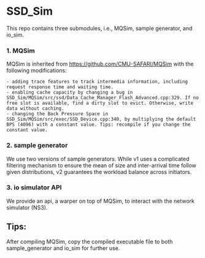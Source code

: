 # SSD_Sim

This repo contains three submodules, i.e., MQSim, sample generator, and io_sim.

### 1. MQSim 
MQSim is inherited from https://github.com/CMU-SAFARI/MQSim with the following modifications:
    
    - adding trace features to track intermedia information, including request response time and waiting time.
    - enabling cache capacity by changing a bug in SSD_Sim/MQSim/src/ssd/Data_Cache_Manager_Flash_Advanced.cpp:329. If no free slot is available, find a dirty slot to evict. Otherwise, write data without caching.
    - changing the Back Pressure Space in SSD_Sim/MQSim/src/exec/SSD_Device.cpp:340, by multiplying the default BPS (4096) with a constant value. Tips: recompile if you change the constant value.

### 2. sample generator
We use two versions of sample generators. While v1 uses a complicated filtering mechanism to ensure the mean of size and inter-arrival time follow given distributions, v2 guarantees the workload balance across initiators.

### 3. io simulator API
We provide an api, a warper on top of MQSim, to interact with the network simulator (NS3).


## Tips:
After compiling MQSim, copy the compiled executable file to both sample_generator and io_sim for further use.
